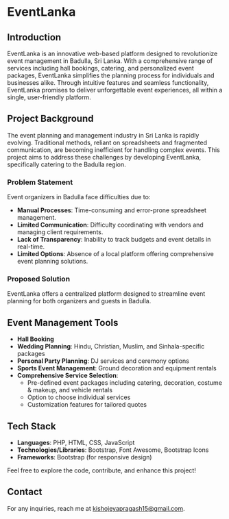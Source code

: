 # EventLanka

## Introduction
EventLanka is an innovative web-based platform designed to revolutionize event management in Badulla, Sri Lanka. With a comprehensive range of services including hall bookings, catering, and personalized event packages, EventLanka simplifies the planning process for individuals and businesses alike. Through intuitive features and seamless functionality, EventLanka promises to deliver unforgettable event experiences, all within a single, user-friendly platform.

## Project Background
The event planning and management industry in Sri Lanka is rapidly evolving. Traditional methods, reliant on spreadsheets and fragmented communication, are becoming inefficient for handling complex events. This project aims to address these challenges by developing EventLanka, specifically catering to the Badulla region.

### Problem Statement
Event organizers in Badulla face difficulties due to:
- **Manual Processes**: Time-consuming and error-prone spreadsheet management.
- **Limited Communication**: Difficulty coordinating with vendors and managing client requirements.
- **Lack of Transparency**: Inability to track budgets and event details in real-time.
- **Limited Options**: Absence of a local platform offering comprehensive event planning solutions.

### Proposed Solution
EventLanka offers a centralized platform designed to streamline event planning for both organizers and guests in Badulla.

## Event Management Tools
- **Hall Booking**
- **Wedding Planning**: Hindu, Christian, Muslim, and Sinhala-specific packages
- **Personal Party Planning**: DJ services and ceremony options
- **Sports Event Management**: Ground decoration and equipment rentals
- **Comprehensive Service Selection**: 
  - Pre-defined event packages including catering, decoration, costume & makeup, and vehicle rentals
  - Option to choose individual services
  - Customization features for tailored quotes

## Tech Stack
- **Languages**: PHP, HTML, CSS, JavaScript
- **Technologies/Libraries**: Bootstrap, Font Awesome, Bootstrap Icons
- **Frameworks**: Bootstrap (for responsive design)

Feel free to explore the code, contribute, and enhance this project!

## Contact
For any inquiries, reach me at [kishojeyapragash15@gmail.com](mailto:kishojeyapragash15@gmail.com).

